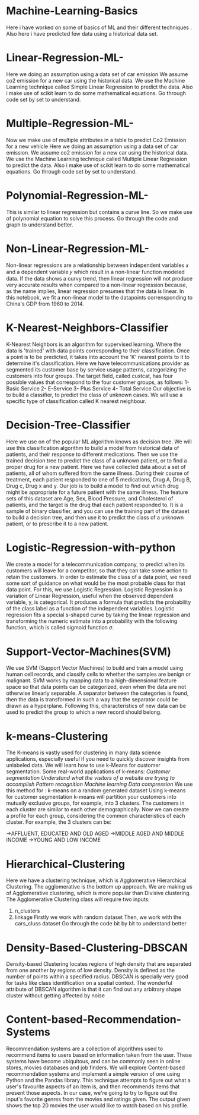 # Machine-Learning-Basics
Here i have worked on some of basics of ML and their different techniques . Also here i have predicted few data using a historical data set.

# Linear-Regression-ML-
Here we doing an assumption using a data set of car emission 
We assume co2 emission for a new car using the historical data. 
We use the Machine Learning technique called Simple Linear Regression to predict the data.
Also i make use of scikit learn to do some mathematical equations. 
Go through code set by set to understand.


# Multiple-Regression-ML-
Now we make use of multiple attributes in a table to predict Co2 Emission for a new vehicle
Here we doing an assumption using a data set of car emission.
We assume co2 emission for a new car using the historical data.
We use the Machine Learning technique called Multiple Linear Regression to predict the data.
Also i make use of scikit learn to do some mathematical equations.
Go through code set by set to understand.

# Polynomial-Regression-ML-
This is similar to linear regression but contains a curve line.
So we make use of polynomial equation to solve this process.
Go through the code and graph to understand better.

# Non-Linear-Regression-ML-
Non-linear regressions are a relationship between independent variables 𝑥 and a dependent variable 𝑦 which result in a non-linear function modeled data.
If the data shows a curvy trend, then linear regression will not produce very accurate results when compared to a non-linear regression because, as the name implies, linear regression presumes that the data is linear.
In this notebook, we fit a non-linear model to the datapoints corrensponding to China's GDP from 1960 to 2014.

# K-Nearest-Neighbors-Classifier
K-Nearest Neighbors is an algorithm for supervised learning.
Where the data is 'trained' with data points corresponding to their classification.
Once a point is to be predicted, it takes into account the 'K' nearest points to it to determine it's classification.
Here we have telecommunications provider as segmented its customer base by service usage patterns, categorizing the customers into four groups.
The target field, called custcat, has four possible values that correspond to the four customer groups, as follows: 1- Basic Service 2- E-Service 3- Plus Service 4- Total Service
Our objective is to build a classifier, to predict the class of unknown cases. We will use a specific type of classification called K nearest neighbour.

# Decision-Tree-Classifier
Here we use on of the popular ML algorithm knows as decision tree.
We will use this classification algorithm to build a model from historical data of patients, and their response to different medications.
Then we use the trained decision tree to predict the class of a unknown patient, or to find a proper drug for a new patient.
Here we have collected data about a set of patients, all of whom suffered from the same illness.
During their course of treatment, each patient responded to one of 5 medications, Drug A, Drug B, Drug c, Drug x and y.
Our job is to build a model to find out which drug might be appropriate for a future patient with the same illness.
The feature sets of this dataset are Age, Sex, Blood Pressure, and Cholesterol of patients, and the target is the drug that each patient responded to.
It is a sample of binary classifier, and you can use the training part of the dataset to build a decision tree, and then use it to predict the class of a unknown patient, or to prescribe it to a new patient.

# Logistic-Regression-with-python
We create a model for a telecommunication company, to predict when its customers will leave for a competitor, so that they can take some action to retain the customers.
In order to estimate the class of a data point, we need some sort of guidance on what would be the most probable class for that data point. For this, we use Logistic Regression.
Logistic Regression is a variation of Linear Regression, useful when the observed dependent variable, y, is categorical.
It produces a formula that predicts the probability of the class label as a function of the independent variables.
Logistic regression fits a special s-shaped curve by taking the linear regression and transforming the numeric estimate into a probability with the following function, which is called sigmoid function 𝜎.

# Support-Vector-Machines(SVM)
We use SVM (Support Vector Machines) to build and train a model using human cell records, and classify cells to whether the samples are benign or malignant.
SVM works by mapping data to a high-dimensional feature space so that data points can be categorized, even when the data are not otherwise linearly separable.
A separator between the categories is found, then the data is transformed in such a way that the separator could be drawn as a hyperplane.
Following this, characteristics of new data can be used to predict the group to which a new record should belong.

# k-means-Clustering
The K-means is vastly used for clustering in many data science applications, especially useful if you need to quickly discover insights from unlabeled data. 
We will learn how to use k-Means for customer segmentation.
Some real-world applications of k-means:
  *Customer segmentation
   Understand what the visitors of a website are trying to accomplish
   Pattern recognition
   Machine learning
   Data compression*
We use this method for :
k-means on a random generated dataset
Using k-means for customer segmentation
k-means will partition your customers into mutually exclusive groups, for example, into 3 clusters. The customers in each cluster are similar to each other demographically. Now we can create a profile for each group, considering the common characteristics of each cluster. For example, the 3 clusters can be:

  ->AFFLUENT, EDUCATED AND OLD AGED
  ->MIDDLE AGED AND MIDDLE INCOME
  ->YOUNG AND LOW INCOME

# Hierarchical-Clustering
Here we have a clustering technique, which is Agglomerative Hierarchical Clustering.
The agglomerative is the bottom up approach.
We are making us of Agglomerative clustering, which is more popular than Divisive clustering.
The Agglomerative Clustering class will require two inputs:
  1) n_clusters
  2) linkage
Firstly we work with random dataset
Then, we work with the cars_cluss dataset
Go through the code bit by bit to understand better

# Density-Based-Clustering-DBSCAN
Density-based Clustering locates regions of high density that are separated from one another by regions of low density.
Density is defined as the number of points within a specified radius.
DBSCAN is specially very good for tasks like class identification on a spatial context.
The wonderful attribute of DBSCAN algorithm is that it can find out any arbitrary shape cluster without getting affected by noise

# Content-based-Recommendation-Systems
Recommendation systems are a collection of algorithms used to recommend items to users based on information taken from the user.
These systems have become ubiquitous, and can be commonly seen in online stores, movies databases and job finders. 
We will explore Content-based recommendation systems and implement a simple version of one using Python and the Pandas library.
This technique attempts to figure out what a user's favourite aspects of an item is, and then recommends items that present those aspects. In our case, we're going to try to figure out the input's favorite genres from the movies and ratings given.
The output given shows the top 20 movies the user would like to watch based on his profile.


